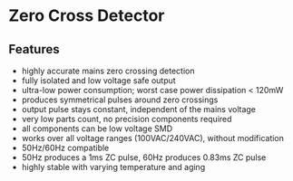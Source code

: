 
# Zero Cross Detector

## Features
 - highly accurate mains zero crossing detection
 - fully isolated and low voltage safe output
 - ultra-low power consumption; worst case power dissipation < 120mW
 - produces symmetrical pulses around zero crossings
 - output pulse stays constant, independent of the mains voltage
 - very low parts count, no precision components required
 - all components can be low voltage SMD
 - works over all voltage ranges (100VAC/240VAC), without modification
 - 50Hz/60Hz compatible
 - 50Hz produces a 1ms ZC pulse, 60Hz produces 0.83ms ZC pulse
 - highly stable with varying temperature and aging

